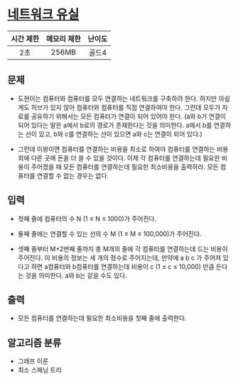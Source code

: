 # [네트워크 유실](https://www.acmicpc.net/problem/1922)

| 시간 제한 | 메모리 제한 | 난이도 |
| :-------: | :---------: | :----: |
|    2초    |    256MB    | 골드4  |

## 문제

- 도현이는 컴퓨터와 컴퓨터를 모두 연결하는 네트워크를 구축하려 한다. 하지만 아쉽게도 허브가 있지 않아 컴퓨터와 컴퓨터를 직접 연결하여야 한다. 그런데 모두가 자료를 공유하기 위해서는 모든 컴퓨터가 연결이 되어 있어야 한다. (a와 b가 연결이 되어 있다는 말은 a에서 b로의 경로가 존재한다는 것을 의미한다. a에서 b를 연결하는 선이 있고, b와 c를 연결하는 선이 있으면 a와 c는 연결이 되어 있다.)

- 그런데 이왕이면 컴퓨터를 연결하는 비용을 최소로 하여야 컴퓨터를 연결하는 비용 외에 다른 곳에 돈을 더 쓸 수 있을 것이다. 이제 각 컴퓨터를 연결하는데 필요한 비용이 주어졌을 때 모든 컴퓨터를 연결하는데 필요한 최소비용을 출력하라. 모든 컴퓨터를 연결할 수 없는 경우는 없다.

## 입력

- 첫째 줄에 컴퓨터의 수 N (1 ≤ N ≤ 1000)가 주어진다.

- 둘째 줄에는 연결할 수 있는 선의 수 M (1 ≤ M ≤ 100,000)가 주어진다.

- 셋째 줄부터 M+2번째 줄까지 총 M개의 줄에 각 컴퓨터를 연결하는데 드는 비용이 주어진다. 이 비용의 정보는 세 개의 정수로 주어지는데, 만약에 a b c 가 주어져 있다고 하면 a컴퓨터와 b컴퓨터를 연결하는데 비용이 c (1 ≤ c ≤ 10,000) 만큼 든다는 것을 의미한다. a와 b는 같을 수도 있다.

## 출력

- 모든 컴퓨터를 연결하는데 필요한 최소비용을 첫째 줄에 출력한다.

## 알고리즘 분류

- 그래프 이론
- 최소 스패닝 트리
